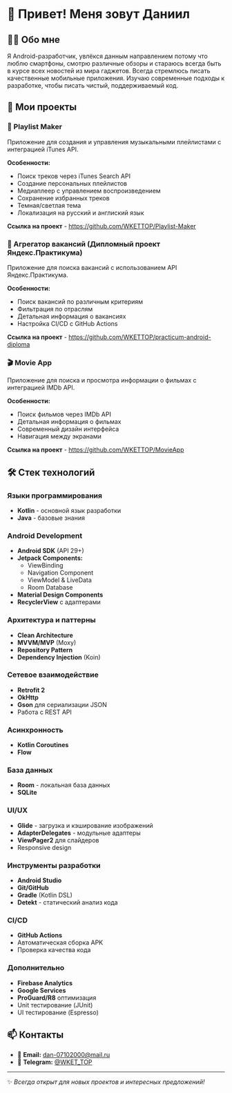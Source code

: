 # 👋 Привет! Меня зовут Даниил

## 👨‍💻 Обо мне
Я Android-разработчик, увлёкся данным направлением потому что люблю смартфоны, смотрю различные обзоры и стараюсь всегда быть в курсе всех новостей из мира гаджетов.
Всегда стремлюсь писать качественные мобильные приложения. Изучаю современные подходы к разработке, чтобы писать чистый, поддерживаемый код.

## 🚀 Мои проекты

### 🎵 Playlist Maker
Приложение для создания и управления музыкальными плейлистами с интеграцией iTunes API.

**Особенности:**
- Поиск треков через iTunes Search API
- Создание персональных плейлистов
- Медиаплеер с управлением воспроизведением
- Сохранение избранных треков
- Темная/светлая тема
- Локализация на русский и англиский язык

**Ссылка на проект** - https://github.com/WKETTOP/Playlist-Maker

### 💼 Агрегатор вакансий (Дипломный проект Яндекс.Практикума)
Приложение для поиска вакансий с использованием API Яндекс.Практикума.

**Особенности:**
- Поиск вакансий по различным критериям
- Фильтрация по отраслям
- Детальная информация о вакансиях
- Настройка CI/CD с GitHub Actions

**Ссылка на проект** - https://github.com/WKETTOP/practicum-android-diploma

### 🎬 Movie App
Приложение для поиска и просмотра информации о фильмах c интеграцией IMDb API.

**Особенности:**
- Поиск фильмов через IMDb API
- Детальная информация о фильмах
- Современный дизайн интерфейса
- Навигация между экранами

**Ссылка на проект** - https://github.com/WKETTOP/MovieApp

## 🛠️ Стек технологий

### Языки программирования
- **Kotlin** - основной язык разработки
- **Java** - базовые знания

### Android Development
- **Android SDK** (API 29+)
- **Jetpack Components:**
  - ViewBinding
  - Navigation Component
  - ViewModel & LiveData
  - Room Database
- **Material Design Components**
- **RecyclerView** с адаптерами

### Архитектура и паттерны
- **Clean Architecture**
- **MVVM/MVP** (Moxy)
- **Repository Pattern**
- **Dependency Injection** (Koin)

### Сетевое взаимодействие
- **Retrofit 2**
- **OkHttp**
- **Gson** для сериализации JSON
- Работа с REST API

### Асинхронность
- **Kotlin Coroutines**
- **Flow**

### База данных
- **Room** - локальная база данных
- **SQLite**

### UI/UX
- **Glide** - загрузка и кэширование изображений
- **AdapterDelegates** - модульные адаптеры
- **ViewPager2** для слайдеров
- Responsive design

### Инструменты разработки
- **Android Studio**
- **Git/GitHub**
- **Gradle** (Kotlin DSL)
- **Detekt** - статический анализ кода

### CI/CD
- **GitHub Actions**
- Автоматическая сборка APK
- Проверка качества кода

### Дополнительно
- **Firebase Analytics**
- **Google Services**
- **ProGuard/R8** оптимизация
- Unit тестирование (JUnit)
- UI тестирование (Espresso)

## 📫 Контакты

- 📧 **Email:** [dan-07102000@mail.ru](mailto:dan-07102000@mail.ru)
- 📱 **Telegram:** [@WKET_TOP](https://t.me/WKET_TOP)

---
✨ *Всегда открыт для новых проектов и интересных предложений!*
